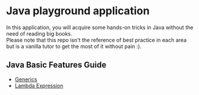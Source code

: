 # Java playground application

In this application, you will acquire some hands-on tricks in Java without the need of reading big books.  
Please note that this repo isn't the reference of best practice in each area but is a vanilla tutor to get the most of it without pain :).

## Java Basic Features Guide

* [Generics](src/main/java/generic/GENERICS.md)
* [Lambda Expression](src/main/java/lambdaExpression/LAMBDA.md)